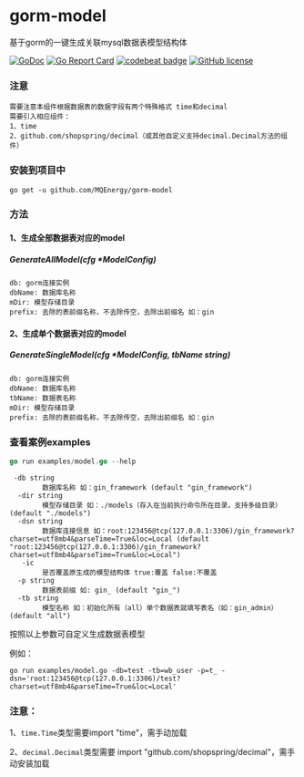 # gorm-model
基于gorm的一键生成关联mysql数据表模型结构体

[![GoDoc](https://pkg.go.dev/badge/github.com/MQEnergy/gorm-model/?status.svg)](https://pkg.go.dev/github.com/MQEnergy/gorm-model)
[![Go Report Card](https://goreportcard.com/badge/github.com/MQEnergy/gorm-model)](https://goreportcard.com/report/github.com/MQEnergy/gorm-model)
[![codebeat badge](https://codebeat.co/badges/a1d6feb8-909f-49a5-8d5c-3600b64bda04)](https://codebeat.co/projects/github-com-mqenergy-gorm-model-main)
[![GitHub license](https://img.shields.io/github/license/MQEnergy/gorm-model)](https://github.com/MQEnergy/gorm-model/blob/main/LICENSE)

### 注意
```
需要注意本组件根据数据表的数据字段有两个特殊格式 time和decimal
需要引入相应组件：
1、time
2、github.com/shopspring/decimal（或其他自定义支持decimal.Decimal方法的组件）
```
### 安装到项目中
```shell script
go get -u github.com/MQEnergy/gorm-model
```

### 方法

#### 1、生成全部数据表对应的model 
##### GenerateAllModel(cfg *ModelConfig) 
```
db: gorm连接实例
dbName: 数据库名称
mDir: 模型存储目录
prefix: 去除的表前缀名称，不去除传空，去除出前缀名 如：gin
```

#### 2、生成单个数据表对应的model 
##### GenerateSingleModel(cfg *ModelConfig, tbName string) 
```
db: gorm连接实例
dbName: 数据库名称
tbName: 数据表名称
mDir: 模型存储目录
prefix: 去除的表前缀名称，不去除传空，去除出前缀名 如：gin
```

### 查看案例examples
```go
go run examples/model.go --help
```
```
 -db string
        数据库名称 如：gin_framework (default "gin_framework")
  -dir string
        模型存储目录 如：./models（存入在当前执行命令所在目录，支持多级目录） (default "./models")
  -dsn string
        数据库连接信息 如：root:123456@tcp(127.0.0.1:3306)/gin_framework?charset=utf8mb4&parseTime=True&loc=Local (default "root:123456@tcp(127.0.0.1:3306)/gin_framework?charset=utf8mb4&parseTime=True&loc=Local")
   -ic
        是否覆盖原生成的模型结构体 true:覆盖 false:不覆盖
  -p string
        数据表前缀 如: gin_ (default "gin_")
  -tb string
        模型名称 如：初始化所有（all）单个数据表就填写表名（如：gin_admin） (default "all")
```
按照以上参数可自定义生成数据表模型

例如：
```
go run examples/model.go -db=test -tb=wb_user -p=t_ -dsn='root:123456@tcp(127.0.0.1:3306)/test?charset=utf8mb4&parseTime=True&loc=Local'
```

### 注意：
1、`time.Time`类型需要import "time"，需手动加载

2、`decimal.Decimal`类型需要 import "github.com/shopspring/decimal"，需手动安装加载